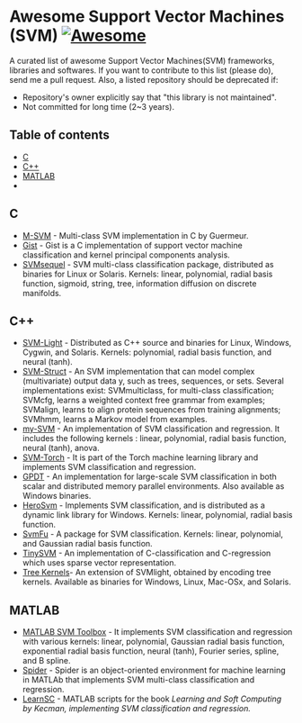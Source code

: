 # Awesome Support Vector Machines (SVM) [![Awesome](https://cdn.rawgit.com/sindresorhus/awesome/d7305f38d29fed78fa85652e3a63e154dd8e8829/media/badge.svg)](https://github.com/sindresorhus/awesome)
A curated list of awesome Support Vector Machines(SVM) frameworks, libraries and softwares.
If you want to contribute to this list (please do), send me a pull request.
Also, a listed repository should be deprecated if:

* Repository's owner explicitly say that "this library is not maintained".
* Not committed for long time (2~3 years).

## Table of contents
<!-- MarkdownTOC depth=4 -->

- [C](#c)
- [C++](#cpp)
- [MATLAB](#matlab)
-




<!-- /MarkdownTOC depth=4 -->

<a name="c"></a>
## C
* [M-SVM](http://www.loria.fr/~guermeur/) - Multi-class SVM implementation in C by Guermeur. 
* [Gist](http://microarray.cpmc.columbia.edu/gist/) - Gist is a C implementation of support vector machine classification and kernel principal components analysis.
* [SVMsequel](http://www.isi.edu/~hdaume/SVMsequel/) - SVM multi-class classification package, distributed as binaries for Linux or Solaris. Kernels: linear, polynomial, radial basis function, sigmoid, string, tree, information diffusion on discrete manifolds.

 <a name="cpp"></a>
## C++
* [SVM-Light](http://svmlight.joachims.org/) - Distributed as C++ source and binaries for Linux, Windows, Cygwin, and Solaris. Kernels: polynomial, radial basis function, and neural (tanh).
* [SVM-Struct](http://svmlight.joachims.org/svm_struct.html) - An SVM implementation that can model complex (multivariate) output data y, such as trees, sequences, or sets. Several implementations exist: SVMmulticlass, for multi-class classification; SVMcfg, learns a weighted context free grammar from examples; SVMalign, learns to align protein sequences from training alignments; SVMhmm, learns a Markov model from examples.
* [my-SVM](http://www-ai.cs.uni-dortmund.de/SOFTWARE/MYSVM/index.html) - An implementation of SVM classification and regression. It includes the following kernels : linear, polynomial, radial basis function, neural (tanh), anova.
* [SVM-Torch](http://www.idiap.ch/learning/SVMTorch.html) - It is part of the Torch machine learning library and implements SVM classification and regression.
* [GPDT](http://dm.unife.it/gpdt/) - An implementation for large-scale SVM classification in both scalar and distributed memory parallel environments. Also available as  Windows binaries.
* [HeroSvm](http://www.cenparmi.concordia.ca/~people/jdong/HeroSvm.html) -  Implements SVM classification, and is distributed as a dynamic link library for Windows. Kernels: linear, polynomial, radial basis function.
* [SvmFu](http://five-percent-nation.mit.edu/SvmFu/) - A package for SVM classification. Kernels: linear, polynomial, and Gaussian radial basis function.
* [TinySVM](http://chasen.org/~taku/software/TinySVM/) - An  implementation of C-classification and C-regression which uses sparse vector representation.
* [Tree Kernels](http://ai-nlp.info.uniroma2.it/moschitti/Tree-Kernel.htm)- An extension of SVMlight, obtained by encoding tree kernels. Available as binaries for Windows, Linux, Mac-OSx, and Solaris.

 <a name="matlab"></a>
## MATLAB
* [MATLAB SVM Toolbox](http://www.isis.ecs.soton.ac.uk/resources/svminfo/) - It implements SVM classification and regression with various kernels: linear, polynomial, Gaussian radial basis function, exponential radial basis function, neural (tanh), Fourier series, spline, and B spline. 
* [Spider](http://www.kyb.tuebingen.mpg.de/bs/people/spider/) - Spider is an object-oriented environment for machine learning in MATLAb that implements SVM multi-class classification and regression.
* [LearnSC](http://www.support-vector.ws/html/downloads.html) - MATLAB scripts for the book <i>Learning and Soft Computing<i> by Kecman, implementing SVM classification and regression. 
